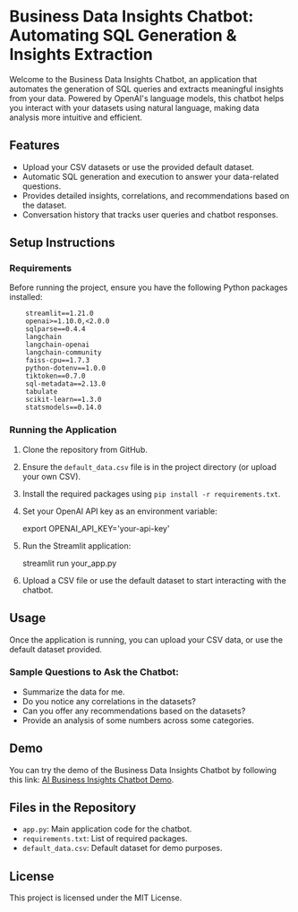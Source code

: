 Business Data Insights Chatbot: Automating SQL Generation & Insights Extraction
===============================================================================

Welcome to the Business Data Insights Chatbot, an application that automates the generation of SQL queries and extracts meaningful insights from your data. Powered by OpenAI's language models, this chatbot helps you interact with your datasets using natural language, making data analysis more intuitive and efficient.

Features
--------

*   Upload your CSV datasets or use the provided default dataset.
*   Automatic SQL generation and execution to answer your data-related questions.
*   Provides detailed insights, correlations, and recommendations based on the dataset.
*   Conversation history that tracks user queries and chatbot responses.

Setup Instructions
------------------

### Requirements

Before running the project, ensure you have the following Python packages installed:

        streamlit==1.21.0
        openai>=1.10.0,<2.0.0
        sqlparse==0.4.4
        langchain
        langchain-openai
        langchain-community
        faiss-cpu==1.7.3
        python-dotenv==1.0.0
        tiktoken==0.7.0
        sql-metadata==2.13.0
        tabulate
        scikit-learn==1.3.0
        statsmodels==0.14.0
    

### Running the Application

1.  Clone the repository from GitHub.
2.  Ensure the `default_data.csv` file is in the project directory (or upload your own CSV).
3.  Install the required packages using `pip install -r requirements.txt`.
4.  Set your OpenAI API key as an environment variable:
    
    export OPENAI\_API\_KEY='your-api-key'
    
5.  Run the Streamlit application:
    
    streamlit run your\_app.py
    
6.  Upload a CSV file or use the default dataset to start interacting with the chatbot.

Usage
-----

Once the application is running, you can upload your CSV data, or use the default dataset provided.

### Sample Questions to Ask the Chatbot:

*   Summarize the data for me.
*   Do you notice any correlations in the datasets?
*   Can you offer any recommendations based on the datasets?
*   Provide an analysis of some numbers across some categories.

Demo
----

You can try the demo of the Business Data Insights Chatbot by following this link: [AI Business Insights Chatbot Demo](https://www.arithescientist.com/genaibichatbot).

Files in the Repository
-----------------------

*   `app.py`: Main application code for the chatbot.
*   `requirements.txt`: List of required packages.
*   `default_data.csv`: Default dataset for demo purposes.

License
-------

This project is licensed under the MIT License.
